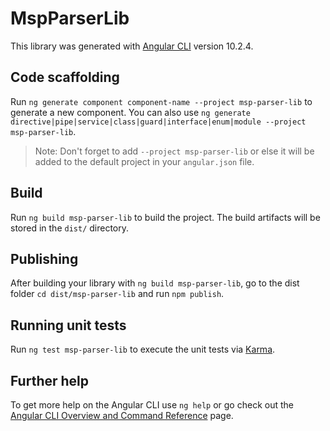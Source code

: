 # MspParserLib

This library was generated with [Angular CLI](https://github.com/angular/angular-cli) version 10.2.4.

## Code scaffolding

Run `ng generate component component-name --project msp-parser-lib` to generate a new component. You can also use `ng generate directive|pipe|service|class|guard|interface|enum|module --project msp-parser-lib`.
> Note: Don't forget to add `--project msp-parser-lib` or else it will be added to the default project in your `angular.json` file. 

## Build

Run `ng build msp-parser-lib` to build the project. The build artifacts will be stored in the `dist/` directory.

## Publishing

After building your library with `ng build msp-parser-lib`, go to the dist folder `cd dist/msp-parser-lib` and run `npm publish`.

## Running unit tests

Run `ng test msp-parser-lib` to execute the unit tests via [Karma](https://karma-runner.github.io).

## Further help

To get more help on the Angular CLI use `ng help` or go check out the [Angular CLI Overview and Command Reference](https://angular.io/cli) page.
